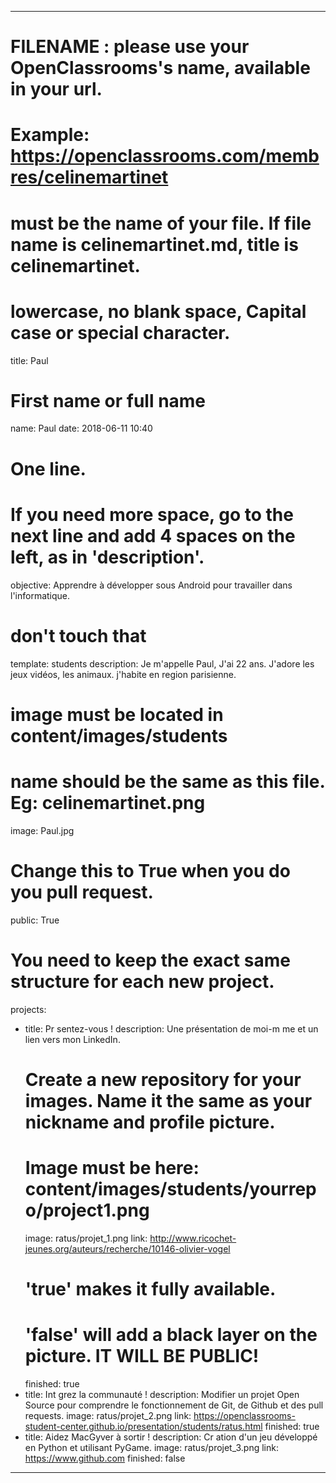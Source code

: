 ﻿---

# FILENAME : please use your OpenClassrooms's name, available in your url.
# Example: https://openclassrooms.com/membres/celinemartinet
# must be the name of your file. If file name is celinemartinet.md, title is celinemartinet.
# lowercase, no blank space, Capital case or special character.
title: Paul

# First name or full name
name: Paul
date: 2018-06-11 10:40

# One line.
# If you need more space, go to the next line and add 4 spaces on the left, as in 'description'.
objective: Apprendre à développer sous Android pour travailler dans l'informatique.

# don't touch that
template: students
description:
    Je m'appelle Paul, J'ai 22 ans.
    J'adore les jeux vidéos, les animaux. j'habite en region parisienne. 

# image must be located in content/images/students
# name should be the same as this file. Eg: celinemartinet.png
image: Paul.jpg

# Change this to True when you do you pull request.
public: True

# You need to keep the exact same structure for each new project.
projects:
  - title: Pr sentez-vous !
    description: Une présentation de moi-m me et un lien vers mon LinkedIn.
    # Create a new repository for your images. Name it the same as your nickname and profile picture.
    # Image must be here: content/images/students/yourrepo/project1.png
    image: ratus/projet_1.png
    link: http://www.ricochet-jeunes.org/auteurs/recherche/10146-olivier-vogel
    # 'true' makes it fully available.
    # 'false' will add a black layer on the picture. IT WILL BE PUBLIC!
    finished: true
  - title: Int grez la communauté !
    description: Modifier un projet Open Source pour comprendre le fonctionnement de Git, de Github et des pull requests. 
    image: ratus/projet_2.png
    link: https://openclassrooms-student-center.github.io/presentation/students/ratus.html
    finished: true
  - title: Aidez MacGyver à sortir !
    description: Cr ation d'un jeu développé en Python et utilisant PyGame.
    image: ratus/projet_3.png
    link: https://www.github.com
    finished: false
---

